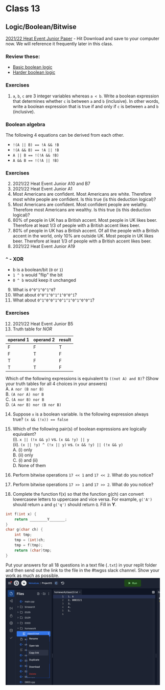 # Class 13
## Logic/Boolean/Bitwise
[2021/22 Heat Event Junior Paper](https://github.com/miyagi-sensei/georgia/blob/main/class15/hkoi22hj.pdf) - Hit Download and save to your computer now. We will reference it frequently later in this class.
### Review these:
- [Basic boolean logic](https://github.com/miyagi-sensei/twgss/blob/main/class6.md#boolean-logic)
- [Harder boolean logic](https://github.com/miyagi-sensei/twgss/blob/main/class7.md#harder-boolean-logic)

### Exercises
1. `a`, `b`, `c` are 3 integer variables whereas `a < b`. Write a boolean expression that determines whether `c` is between `a` and `b` (inclusive).
In other words, write a boolean expression that is true if and only if `c` is between `a` and `b` (inclusive).

### Boolean algebra
The following 4 equations can be derived from each other.
- `!(A || B) == !A && !B`
- `!(A && B) == !A || !B`
- `A || B == !(!A && !B)`
- `A && B == !(!A || !B)`

### Exercises
2. 2021/22 Heat Event Junior A10 and B7
3. 2021/22 Heat Event Junior A1
4. Most Americans are confident. Most Americans are white. Therefore most white people are confident. Is this true (is this deduction logical)?
5. Most Americans are confident. Most confident people are welathy. Therefore most Americans are wealthy. Is this true (is this deduction logical)?
6. 80% of people in UK has a British accent. Most people in UK likes beer. Therefore at least 1/3 of people with a British accent likes beer.
7. 80% of people in UK has a British accent. Of all the people with a British accent in the world, only 10% are outside UK. Most people in UK likes beer. Therefore at least 1/3 of people with a British accent likes beer.
8. 2021/22 Heat Event Junior A19

### `^` - XOR
- b is a boolean/bit (`0` or `1`)
- `1 ^ b` would "flip" the bit
- `0 ^ b` would keep it unchanged
9. What is `0^0^1^0^1^0`?
10. What about `0^0^1^0^1^1^0^0^1`?
11. What about `0^1^0^0^1^0^1^1^0^1^0^0^1`?

### Exercises
12. 2021/22 Heat Event Junior B5
13. Truth table for *NOR*

|operand 1|operand 2|result|
|---|---|---|
|F|F|T|
|F|T|F|
|T|F|F|
|T|T|F|

Which of the following expressions is equivalent to `((not A) and B)`? (Show your truth tables for all 4 choices in your answers)<br>
A. `A nor (B nor B)`<br>
B. `(A nor A) nor B`<br>
C. `(A nor B) nor B`<br>
D. `(A nor B) nor (B nor B)`<br>

14. Suppose `x` is a boolean variable. Is the following expression always true?
`(x && (!x)) == false`

15. Which of the following pair(s) of boolean expressions are logically equivalent?<br>
(i). `x || (!x && y)`    vs. `(x && !y) || y`<br>
(ii). `(x || !y) ^ (!x || y)` vs. `(x && !y) || (!x && y)`<br>
A. (i) only<br>
B. (ii) only<br>
C. (i) and (ii)<br>
D. None of them

16. Perform bitwise operations `17 << 1` and `17 << 2`. 
What do you notice?

17. Perform bitwise operations `17 >> 1` and `17 >> 2`. 
What do you notice?

18. Complete the function f(x) so that the function g(ch) can convert lowercasew letters to uppercase and vice versa. For example, `g('A')` should return `a` and `g('q')` should return `Q`. Fill in **Y**.
```cpp
int f(int x) {
    return ________Y_______;
}
char g(char ch) {
    int tmp;
    tmp = (int)ch;
    tmp = f(tmp);
    return (char)tmp;
}
```

Put your answers for all 18 questions in a text file (`.txt`) in your replit folder and then send out the link to the file in the #twgss slack channel. Show your work as much as possible.
![image](https://github.com/miyagi-sensei/twgss/blob/main/submit_hw.png)
